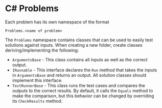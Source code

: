 # C# Problems

Each problem has its own namespace of the format
```
Problems.<name of problem>
```

The `Problems` namespace contains classes that can be used to easily test solutions against inputs. When creating a new folder, create classes deriving/implementing the following:
* `ArgumentsBase` - This class contains all inputs as well as the correct output.
* `IRunnable` - This interface declares the `Run` method that takes the inputs in `ArgumentsBase` and returns an output. All solution classes should implement this interface.
* `TestRunnerBase` - This class runs the test cases and compares the outputs to the correct results. By default, it calls the `Equals` method to make the comparison, but this behavior can be changed by overriding its `CheckResults` method.